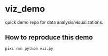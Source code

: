 # viz_demo
quick demo repo for data analysis/visualizations.

## How to reproduce this demo
```bash
pixi run python viz.py
```